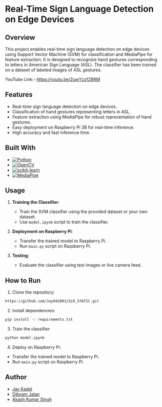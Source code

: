 # Real-Time Sign Language Detection on Edge Devices

## Overview

This project enables real-time sign language detection on edge devices using Support Vector Machine (SVM) for classification and MediaPipe for feature extraction. It is designed to recognize hand gestures corresponding to letters in American Sign Language (ASL). The classifier has been trained on a dataset of labeled images of ASL gestures.

YouTube Link:- https://youtu.be/2uwYzzfZ8RM

## Features

- Real-time sign language detection on edge devices.
- Classification of hand gestures representing letters in ASL.
- Feature extraction using MediaPipe for robust representation of hand gestures.
- Easy deployment on Raspberry Pi 3B for real-time inference.
- High accuracy and fast inference time.

## Built With

- [![Python](https://img.shields.io/badge/python-3670A0?style=for-the-badge&logo=python&logoColor=ffdd54)](https://www.python.org/)
- [![OpenCV](https://img.shields.io/badge/-OpenCV-008000?style=for-the-badge&logo=opencv&logoColor=ffdd54)](https://opencv.org/)
- [![scikit-learn](https://img.shields.io/badge/scikit--learn-F7931E?style=for-the-badge&logo=scikit-learn&logoColor=white)](https://scikit-learn.org/)
- [![MediaPipe](https://img.shields.io/badge/MediaPipe-82CAFF?style=for-the-badge&logo=mediapipe&logoColor=black)](https://mediapipe.dev/)

## Usage

1. **Training the Classifier**:

   - Train the SVM classifier using the provided dataset or your own dataset.
   - Use `model.ipynb` script to train the classifier.

2. **Deployment on Raspberry Pi**:

   - Transfer the trained model to Raspberry Pi.
   - Run `main.py` script on Raspberry Pi.

3. **Testing**:
   - Evaluate the classifier using test images or live camera feed.

## How to Run

1. Clone the repository:

```sh
https://github.com/Jay042003/SLR_STATIC.git
```

2. Install dependencies:

```sh
pip install -r requirements.txt
```

3. Train the classifier:

```sh
python model.ipynb
```

4. Deploy on Raspberry Pi:

- Transfer the trained model to Raspberry Pi.
- Run `main.py` script on Raspberry Pi.

## Author

- [Jay Kadel](https://github.com/Jay042003)
- [Dibyam Jalan](https://github.com/dibyam-jalan27)
- [Akash Kumar Singh](https://github.com/author3)
